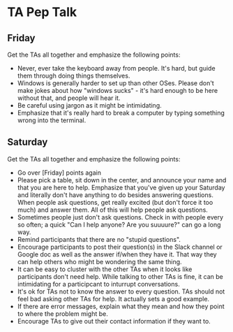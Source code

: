 # TA Pep Talk

## Friday

Get the TAs all together and emphasize the following points:

* Never, ever take the keyboard away from people. It's hard, but guide them
  through doing things themselves.
* Windows is generally harder to set up than other OSes. Please don't make jokes
  about how "windows sucks" - it's hard enough to be here without that, and
  people will hear it.
* Be careful using jargon as it might be intimidating.
* Emphasize that it's really hard to break a computer by typing something wrong
  into the terminal.

## Saturday

Get the TAs all together and emphasize the following points:

* Go over [Friday] points again
* Please pick a table, sit down in the center, and announce your name and that
  you are here to help. Emphasize that you've given up your Saturday and
  literally don't have anything to do besides answering questions. When people
  ask questions, get really excited (but don't force it too much) and answer
  them. All of this will help people ask questions.
* Sometimes people just don't ask questions. Check in with people every so
  often; a quick "Can I help anyone? Are you suuuure?" can go a long way.
* Remind participants that there are no "stupid questions".
* Encourage participants to post their question(s) in the Slack channel or Google
  doc as well as the answer if/when they have it. That way they can help others
  who might be wondering the same thing.
* It can be easy to cluster with the other TAs when it looks like participants
  don't need help. While talking to other TAs is fine, it can be intimidating
  for a participcant to inturrupt conversations.
* It's ok for TAs not to know the answer to every question. TAs should not feel
  bad asking other TAs for help. It actually sets a good example.
* If there are error messages, explain what they mean and how they
  point to where the problem might be.
* Encourage TAs to give out their contact information if they want to.
